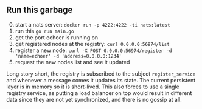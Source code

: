 ## Run this garbage

0. start a nats server: `docker run -p 4222:4222 -ti nats:latest`
1. run this `go run main.go`
2. get the port echoer is running on
3. get registered nodes at the registry: `curl 0.0.0.0:56974/list`
4. register a new node: `curl -X POST 0.0.0.0:56974/register -d 'name=echoer' -d 'address=0.0.0.0:1234'`
5. request the new nodes list and see it updated

Long story short, the registry is subscribed to the subject `register_service` and whenever a message comes it updates its state. The current persistent layer is in memory so it is short-lived. This also forces to use a single registry service, as putting a load balancer on top would result in different data since they are not yet synchronized, and there is no gossip at all.